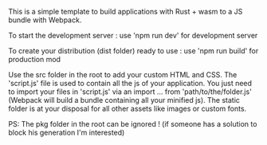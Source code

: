 This is a simple template to build applications with Rust + wasm to a JS bundle with Webpack.

To start the development server :
use 'npm run dev' for development server

To create your distribution (dist folder) ready to use :
use 'npm run build' for production mod


Use the src folder in the root to add your custom HTML and CSS. The 'script.js' file is used to contain all the js of your application. You just need to import your files in 'script.js' via an import ... from 'path/to/the/folder.js' (Webpack will build a bundle containing all your minified js). The static folder is at your disposal for all other assets like images or custom fonts.

PS: The pkg folder in the root can be ignored ! (if someone has a solution to block his generation I'm interested)